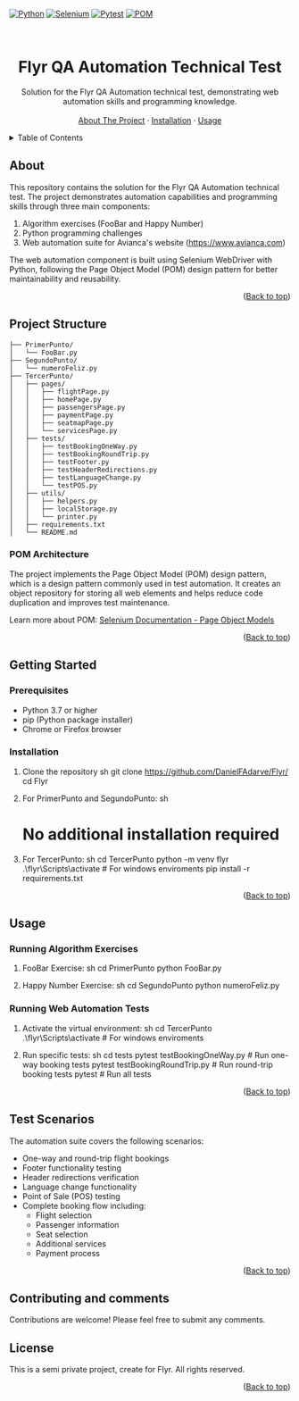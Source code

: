 <!-- Back to top link -->
<a name="readme-top"></a>

[![Python][Python.shield]][Python-url]
[![Selenium][Selenium.shield]][Selenium-url]
[![Pytest][Pytest.shield]][Pytest-url]
[![POM][POM.shield]][POM-url]

<br />
<div align="center">
  <h1 align="center">Flyr QA Automation Technical Test</h1>

  <p align="center">
    Solution for the Flyr QA Automation technical test, demonstrating web automation skills and programming knowledge.
    <br />
    <br />
    <a href="#about">About The Project</a>
    ·
    <a href="#installation">Installation</a>
    ·
    <a href="#usage">Usage</a>
  </p>
</div>

<details>
  <summary>Table of Contents</summary>
  <ol>
    <li><a href="#about">About The Project</a></li>
    <li>
      <a href="#project-structure">Project Structure</a>
      <ul>
        <li><a href="#pom-architecture">POM Architecture</a></li>
      </ul>
    </li>
    <li>
      <a href="#getting-started">Getting Started</a>
      <ul>
        <li><a href="#prerequisites">Prerequisites</a></li>
        <li><a href="#installation">Installation</a></li>
      </ul>
    </li>
    <li><a href="#usage">Usage</a></li>
    <li><a href="#test-scenarios">Test Scenarios</a></li>
    <li><a href="#contributing">Contributing</a></li>
    <li><a href="#license">License</a></li>
  </ol>
</details>

## About

This repository contains the solution for the Flyr QA Automation technical test. The project demonstrates automation capabilities and programming skills through three main components:

1. Algorithm exercises (FooBar and Happy Number)
2. Python programming challenges
3. Web automation suite for Avianca's website (https://www.avianca.com)

The web automation component is built using Selenium WebDriver with Python, following the Page Object Model (POM) design pattern for better maintainability and reusability.

<p align="right">(<a href="#readme-top">Back to top</a>)</p>

## Project Structure

```
├── PrimerPunto/
│   └── FooBar.py
├── SegundoPunto/
│   └── numeroFeliz.py
├── TercerPunto/
│   ├── pages/
│   │   ├── flightPage.py
│   │   ├── homePage.py
│   │   ├── passengersPage.py
│   │   ├── paymentPage.py
│   │   ├── seatmapPage.py
│   │   └── servicesPage.py
│   ├── tests/
│   │   ├── testBookingOneWay.py
│   │   ├── testBookingRoundTrip.py
│   │   ├── testFooter.py
│   │   ├── testHeaderRedirections.py
│   │   ├── testLanguageChange.py
│   │   └── testPOS.py
│   ├── utils/
│   │   ├── helpers.py
│   │   ├── localStorage.py
│   │   └── printer.py
│   ├── requirements.txt
│   └── README.md
```

### POM Architecture

The project implements the Page Object Model (POM) design pattern, which is a design pattern commonly used in test automation. It creates an object repository for storing all web elements and helps reduce code duplication and improves test maintenance.

Learn more about POM: [Selenium Documentation - Page Object Models](https://www.selenium.dev/documentation/test_practices/encouraged/page_object_models/)

<p align="right">(<a href="#readme-top">Back to top</a>)</p>

## Getting Started

### Prerequisites

* Python 3.7 or higher
* pip (Python package installer)
* Chrome or Firefox browser

### Installation

1. Clone the repository
   sh
   git clone https://github.com/DanielFAdarve/Flyr/
   cd Flyr
   

2. For PrimerPunto and SegundoPunto:
   sh
   # No additional installation required
   

3. For TercerPunto:
   sh
   cd TercerPunto
   python -m venv flyr
   .\flyr\Scripts\activate # For windows enviroments
   pip install -r requirements.txt
   

<p align="right">(<a href="#readme-top">Back to top</a>)</p>

## Usage

### Running Algorithm Exercises

1. FooBar Exercise:
   sh
   cd PrimerPunto
   python FooBar.py
   

2. Happy Number Exercise:
   sh
   cd SegundoPunto
   python numeroFeliz.py
   

### Running Web Automation Tests

1. Activate the virtual environment:
   sh
   cd TercerPunto
   .\flyr\Scripts\activate # For windows enviroments
   

2. Run specific tests:
   sh
   cd tests
   pytest testBookingOneWay.py  # Run one-way booking tests
   pytest testBookingRoundTrip.py  # Run round-trip booking tests
   pytest  # Run all tests
   

<p align="right">(<a href="#readme-top">Back to top</a>)</p>

## Test Scenarios

The automation suite covers the following scenarios:

* One-way and round-trip flight bookings
* Footer functionality testing
* Header redirections verification
* Language change functionality
* Point of Sale (POS) testing
* Complete booking flow including:
  * Flight selection
  * Passenger information
  * Seat selection
  * Additional services
  * Payment process

<p align="right">(<a href="#readme-top">Back to top</a>)</p>

## Contributing and comments

Contributions are welcome! Please feel free to submit any comments.

## License

This is a semi private project, create for Flyr. All rights reserved.

<p align="right">(<a href="#readme-top">Back to top</a>)</p>

[Python.shield]: https://img.shields.io/badge/Python-3776AB?style=for-the-badge&logo=python&logoColor=white
[Python-url]: https://www.python.org/
[Selenium.shield]: https://img.shields.io/badge/Selenium-43B02A?style=for-the-badge&logo=selenium&logoColor=white
[Selenium-url]: https://www.selenium.dev/
[Pytest.shield]: https://img.shields.io/badge/Pytest-0A9EDC?style=for-the-badge&logo=pytest&logoColor=white
[Pytest-url]: https://docs.pytest.org/
[POM.shield]: https://img.shields.io/badge/POM-FF6B6B?style=for-the-badge
[POM-url]: https://www.selenium.dev/documentation/test_practices/encouraged/page_object_models/
[license-shield]: https://img.shields.io/badge/License-MIT-yellow.svg?style=for-the-badge
[license-url]: https://opensource.org/licenses/MIT